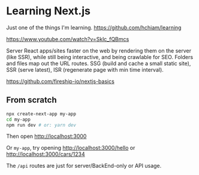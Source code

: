 # Learning Next.js

Just one of the things I'm learning. <https://github.com/hchiam/learning>

<https://www.youtube.com/watch?v=Sklc_fQBmcs>

Server React apps/sites faster on the web by rendering them on the server (like SSR), while still being interactive, and being crawlable for SEO. Folders and files map out the URL routes. SSG (build and cache a small static site), SSR (serve latest), ISR (regenerate page with min time interval).

<https://github.com/fireship-io/nextjs-basics>

## From scratch

```bash
npx create-next-app my-app
cd my-app
npm run dev # or: yarn dev
```

Then open <http://localhost:3000>

Or `my-app`, try opening <http://localhost:3000/hello> or <http://localhost:3000/cars/1234>

The `/api` routes are just for server/BackEnd-only or API usage.

<!-- ## From scratch

Using [`yarn`](https://github.com/hchiam/learning-yarn):

```bash
yarn add
```

Or with `npm`:

```bash
npm install
```

And then:

```bash

```

## Starting by testing out this repo

Using [`yarn`](https://github.com/hchiam/learning-yarn): (triple-click to select all)

```bash
git clone https://github.com/hchiam/learning-nextjs.git && cd learning-nextjs && yarn; # and then ...
```

Or with `npm`: (triple-click to select all)

```bash
git clone https://github.com/hchiam/learning-nextjs.git && cd learning-nextjs && npm install; # and then ...
``` -->
